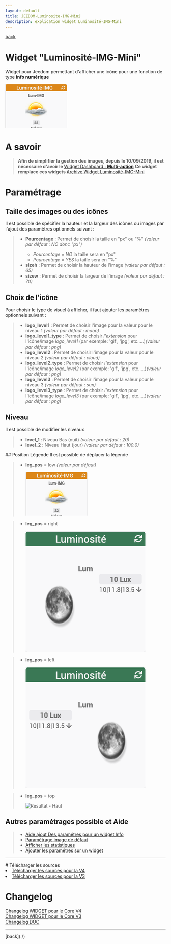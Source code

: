 ```yaml
---
layout: default
title: JEEDOM-Luminosite-IMG-Mini
description: explication widget Luminosité-IMG-Mini
---
```

[back](./)
# Widget "Luminosité-IMG-Mini"

Widget pour Jeedom permettant d'afficher une icône pour une fonction de type <b>info numérique</b>
<p><img src="../img/exemple/d/lumi.png" alt="Resultat" /></p>

# A savoir
<blockquote>
<b>Afin de simplifier la gestion des images, depuis le 10/09/2019, il est nécessaire d'avoir le </b><a href="WIDGET_d_Multi_action_Defaut">Widget Dashboard : <b>Multi-action</b></a>
<b>Ce widget remplace ces widgets </b><a href="Archive_WIDGET_d_Luminosite">Archive Widget Luminosité-IMG-Mini</a>
</blockquote>

# Paramétrage
## Taille des images ou des icônes
Il est possible de spécifier la hauteur et la largeur des icônes ou images par l'ajout des paramètres optionnels suivant :
<blockquote>
    <ul>
        <li><b>Pourcentage</b> : Permet de choisir la taille en "px" ou "%" <i>(valeur par défaut : NO donc "px")</i></li>
        <ul>
            <li><i>Pourcentage = NO</i> la taille sera en "px"</li>
            <li><i>Pourcentage = YES</i> la taille sera en "%"</li>
        </ul>
        <li><b>sizeh</b> : Permet de choisir la hauteur de l'image <i>(valeur par défaut : 65)</i></li>
        <li><b>sizew</b> : Permet de choisir la largeur de l'image <i>(valeur par défaut : 70)</i></li>
    </ul>
</blockquote>

## Choix de l'icône
Pour choisir le type de visuel à afficher, il faut ajouter les paramètres optionnels suivant :
<blockquote>
    <ul>
        <li><b>logo_level1</b> : Permet de choisir l'image pour la valeur  pour le niveau 1 <i>(valeur par défaut : moon)</i></li>
        <li><b>logo_level1_type</b> : Permet de choisir <i>l'extension</i> pour l'icône/image <i>logo_level1</i> (par exemple: 'gif', 'jpg', etc.....)<i>(valeur par défaut : png)</i></li>
        <li><b>logo_level2</b> : Permet de choisir l'image pour la valeur  pour le niveau 2 <i>(valeur par défaut : cloud)</i></li>
        <li><b>logo_level2_type</b> : Permet de choisir <i>l'extension</i> pour l'icône/image <i>logo_level2</i> (par exemple: 'gif', 'jpg', etc.....)<i>(valeur par défaut : png)</i></li>
        <li><b>logo_level3</b> : Permet de choisir l'image pour la valeur  pour le niveau 3 <i>(valeur par défaut : sun)</i></li>
        <li><b>logo_level3_type</b> : Permet de choisir <i>l'extension</i> pour l'icône/image <i>logo_level3</i> (par exemple: 'gif', 'jpg', etc.....)<i>(valeur par défaut : png)</i></li>
    </ul>
</blockquote>

## Niveau
Il est possible de modifier les niveaux
<blockquote>
    <ul>
        <li><b>level_1</b> : Niveau Bas (nuit) <i>(valeur par défaut : 20)</i></li>
        <li><b>level_2</b> : Niveau Haut (jour) <i>(valeur par défaut : 100.0)</i></li>
    </ul>
</blockquote>
## Position Légende
Il est possible de déplacer la légende
<blockquote>
    <ul>
        <li><b>leg_pos</b> = low <i>(valeur par défaut)</i></li>
        <p><img src="../img/exemple/d/lumi.png" alt="Resultat - Bas" /></p>
    </ul>
</blockquote>
<blockquote>
    <ul>
        <li><b>leg_pos</b> = right <i></i></li>
        <p><img src="../img/exemple/d/lumi_r.png" alt="Resultat - Droite" /></p>
    </ul>
</blockquote>
<blockquote>
    <ul>
        <li><b>leg_pos</b> = left</li>
        <p><img src="../img/exemple/d/lumi_l.png" alt="Resultat - Gauche" /></p>
        </ul>
</blockquote>
<blockquote>
    <ul>
        <li><b>leg_pos</b> = top</li>
        <p><img src="../img/exemple/t/lumi_lpng" alt="Resultat - Haut" /></p>
    </ul>
</blockquote>

## Autres paramétrages possible et Aide
<blockquote>
    <ul>
        <li><a href="JEEDOM_AIDE_CONFIG_INFOS.html">Aide ajout Des paramétres pour un widget Info</a></li>
        <li><a href="JEEDOM_AIDE_Error.html">Paramétrage image de défaut</a></li>
        <li><a href="JEEDOM_AIDE_STATS.html">Afficher les statistiques</a></li>
        <li><a href="JEEDOM_AIDE_PARA.html">Ajouter les paramétres sur un widget</a></li>
    </ul>
</blockquote>

<hr />
# Télécharger les sources
<li><a href="https://github.com/JEALG/JEEDOM-Luminosite-IMG-Mini/tree/masterv4">Télécharger les sources pour la V4</a></li>
<li><a href="https://github.com/JEALG/JEEDOM-Luminosite-IMG-Mini/tree/master">Télécharger les sources pour la V3</a></li>

# Changelog
<a href="https://github.com/JEALG/JEEDOM-Luminosite-IMG-Mini/commits/masterv4">Changelog WIDGET pour le Core V4</a><br/>
<a href="https://github.com/JEALG/JEEDOM-Luminosite-IMG-Mini/commits/master">Changelog WIDGET pour le Core V3</a><br/>
<a href="https://github.com/JEALG/JEEDOM-Widget_JAG-doc/commits/master">Changelog DOC</a>

<hr />
[back](./)
